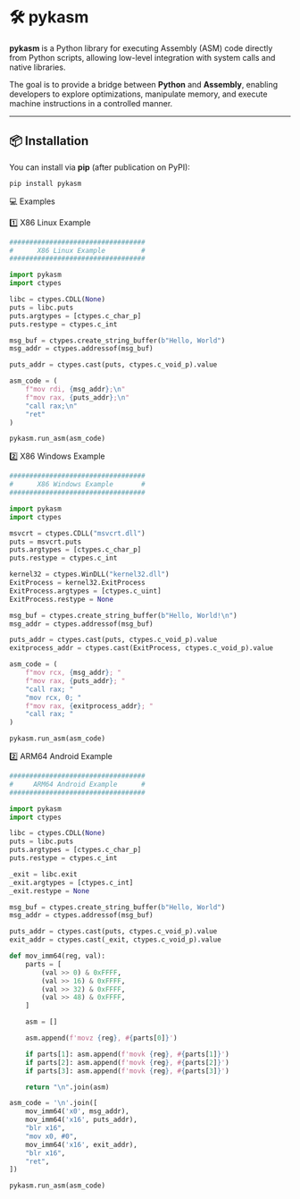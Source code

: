 # 🛠 pykasm

**pykasm** is a Python library for executing Assembly (ASM) code directly from Python scripts, allowing low-level integration with system calls and native libraries.

The goal is to provide a bridge between **Python** and **Assembly**, enabling developers to explore optimizations, manipulate memory, and execute machine instructions in a controlled manner.

---

## 📦 Installation

You can install via **pip** (after publication on PyPI):

```bash
pip install pykasm
```

💻 Examples

1️⃣ X86 Linux Example

```python
##################################
#      X86 Linux Example         #
##################################

import pykasm
import ctypes

libc = ctypes.CDLL(None)
puts = libc.puts
puts.argtypes = [ctypes.c_char_p]
puts.restype = ctypes.c_int

msg_buf = ctypes.create_string_buffer(b"Hello, World")
msg_addr = ctypes.addressof(msg_buf)

puts_addr = ctypes.cast(puts, ctypes.c_void_p).value

asm_code = (
    f"mov rdi, {msg_addr};\n"
    f"mov rax, {puts_addr};\n"
    "call rax;\n"
    "ret"
)

pykasm.run_asm(asm_code)
```

2️⃣ X86 Windows Example

```python
################################## 
#      X86 Windows Example       # 
##################################

import pykasm
import ctypes

msvcrt = ctypes.CDLL("msvcrt.dll")
puts = msvcrt.puts
puts.argtypes = [ctypes.c_char_p]
puts.restype = ctypes.c_int

kernel32 = ctypes.WinDLL("kernel32.dll")
ExitProcess = kernel32.ExitProcess
ExitProcess.argtypes = [ctypes.c_uint]
ExitProcess.restype = None

msg_buf = ctypes.create_string_buffer(b"Hello, World!\n")
msg_addr = ctypes.addressof(msg_buf)

puts_addr = ctypes.cast(puts, ctypes.c_void_p).value
exitprocess_addr = ctypes.cast(ExitProcess, ctypes.c_void_p).value

asm_code = (
    f"mov rcx, {msg_addr}; "
    f"mov rax, {puts_addr}; "
    "call rax; "
    "mov rcx, 0; "
    f"mov rax, {exitprocess_addr}; "
    "call rax; "
)

pykasm.run_asm(asm_code)
```

2️⃣ ARM64 Android Example

```python
##################################
#     ARM64 Android Example      #
##################################

import pykasm
import ctypes

libc = ctypes.CDLL(None)
puts = libc.puts
puts.argtypes = [ctypes.c_char_p]
puts.restype = ctypes.c_int

_exit = libc.exit
_exit.argtypes = [ctypes.c_int]
_exit.restype = None

msg_buf = ctypes.create_string_buffer(b"Hello, World")
msg_addr = ctypes.addressof(msg_buf)

puts_addr = ctypes.cast(puts, ctypes.c_void_p).value
exit_addr = ctypes.cast(_exit, ctypes.c_void_p).value

def mov_imm64(reg, val):
    parts = [
        (val >> 0) & 0xFFFF,
        (val >> 16) & 0xFFFF,
        (val >> 32) & 0xFFFF,
        (val >> 48) & 0xFFFF,
    ]

    asm = []

    asm.append(f'movz {reg}, #{parts[0]}')

    if parts[1]: asm.append(f'movk {reg}, #{parts[1]}')
    if parts[2]: asm.append(f'movk {reg}, #{parts[2]}')
    if parts[3]: asm.append(f'movk {reg}, #{parts[3]}')

    return "\n".join(asm)

asm_code = '\n'.join([
    mov_imm64('x0', msg_addr),
    mov_imm64('x16', puts_addr),
    "blr x16",
    "mov x0, #0",
    mov_imm64('x16', exit_addr),
    "blr x16",
    "ret",
])

pykasm.run_asm(asm_code)
```